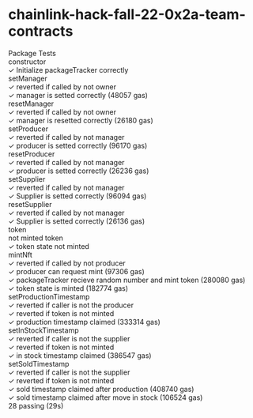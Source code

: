 # chainlink-hack-fall-22-0x2a-team-contracts

Package Tests  
constructor  
✓ Initialize packageTracker correctly  
setManager  
✓ reverted if called by not owner  
✓ manager is setted correctly (48057 gas)  
resetManager  
✓ reverted if called by not owner  
✓ manager is resetted correctly (26180 gas)  
setProducer  
✓ reverted if called by not manager  
✓ producer is setted correctly (96170 gas)  
resetProducer  
✓ reverted if called by not manager  
✓ producer is setted correctly (26236 gas)  
setSupplier  
✓ reverted if called by not manager  
✓ Supplier is setted correctly (96094 gas)  
resetSupplier  
✓ reverted if called by not manager  
✓ Supplier is setted correctly (26136 gas)  
token  
not minted token  
✓ token state not minted  
mintNft  
✓ reverted if called by not producer  
✓ producer can request mint (97306 gas)  
✓ packageTracker recieve random number and mint token (280080 gas)  
✓ token state is minted (182774 gas)  
setProductionTimestamp  
✓ reverted if caller is not the producer  
✓ reverted if token is not minted  
✓ production timestamp claimed (333314 gas)  
setInStockTimestamp  
✓ reverted if caller is not the supplier  
✓ reverted if token is not minted  
✓ in stock timestamp claimed (386547 gas)  
setSoldTimestamp  
✓ reverted if caller is not the supplier  
✓ reverted if token is not minted  
✓ sold timestamp claimed after production (408740 gas)  
✓ sold timestamp claimed after move in stock (106524 gas)  
28 passing (29s)
